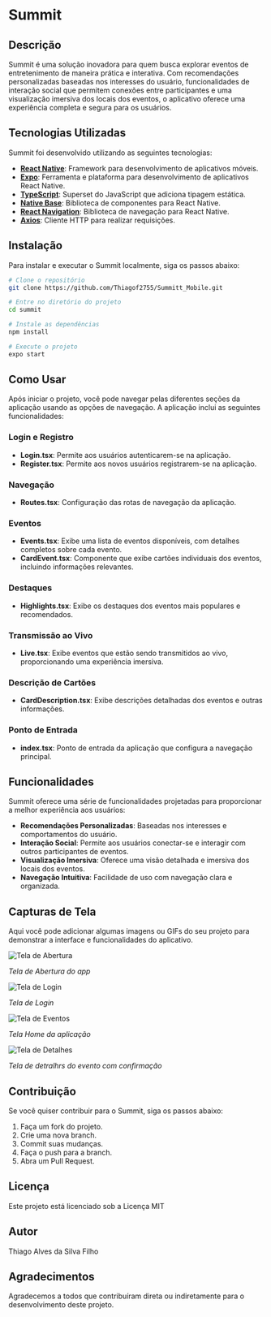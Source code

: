 # Summit

## Descrição

Summit é uma solução inovadora para quem busca explorar eventos de entretenimento de maneira prática e interativa. Com recomendações personalizadas baseadas nos interesses do usuário, funcionalidades de interação social que permitem conexões entre participantes e uma visualização imersiva dos locais dos eventos, o aplicativo oferece uma experiência completa e segura para os usuários.

## Tecnologias Utilizadas

Summit foi desenvolvido utilizando as seguintes tecnologias:

- **[React Native](https://reactnative.dev/)**: Framework para desenvolvimento de aplicativos móveis.
- **[Expo](https://expo.dev/)**: Ferramenta e plataforma para desenvolvimento de aplicativos React Native.
- **[TypeScript](https://www.typescriptlang.org/)**: Superset do JavaScript que adiciona tipagem estática.
- **[Native Base](https://nativebase.io/)**: Biblioteca de componentes para React Native.
- **[React Navigation](https://reactnavigation.org/)**: Biblioteca de navegação para React Native.
- **[Axios](https://axios-http.com/)**: Cliente HTTP para realizar requisições.

## Instalação

Para instalar e executar o Summit localmente, siga os passos abaixo:

```bash
# Clone o repositório
git clone https://github.com/Thiagof2755/Summitt_Mobile.git

# Entre no diretório do projeto
cd summit

# Instale as dependências
npm install

# Execute o projeto
expo start
```

## Como Usar

Após iniciar o projeto, você pode navegar pelas diferentes seções da aplicação usando as opções de navegação. A aplicação inclui as seguintes funcionalidades:

### Login e Registro

- **Login.tsx**: Permite aos usuários autenticarem-se na aplicação.
- **Register.tsx**: Permite aos novos usuários registrarem-se na aplicação.

### Navegação

- **Routes.tsx**: Configuração das rotas de navegação da aplicação.

### Eventos

- **Events.tsx**: Exibe uma lista de eventos disponíveis, com detalhes completos sobre cada evento.
- **CardEvent.tsx**: Componente que exibe cartões individuais dos eventos, incluindo informações relevantes.

### Destaques

- **Highlights.tsx**: Exibe os destaques dos eventos mais populares e recomendados.

### Transmissão ao Vivo

- **Live.tsx**: Exibe eventos que estão sendo transmitidos ao vivo, proporcionando uma experiência imersiva.

### Descrição de Cartões

- **CardDescription.tsx**: Exibe descrições detalhadas dos eventos e outras informações.

### Ponto de Entrada

- **index.tsx**: Ponto de entrada da aplicação que configura a navegação principal.

## Funcionalidades

Summit oferece uma série de funcionalidades projetadas para proporcionar a melhor experiência aos usuários:

- **Recomendações Personalizadas**: Baseadas nos interesses e comportamentos do usuário.
- **Interação Social**: Permite aos usuários conectar-se e interagir com outros participantes de eventos.
- **Visualização Imersiva**: Oferece uma visão detalhada e imersiva dos locais dos eventos.
- **Navegação Intuitiva**: Facilidade de uso com navegação clara e organizada.

## Capturas de Tela

Aqui você pode adicionar algumas imagens ou GIFs do seu projeto para demonstrar a interface e funcionalidades do aplicativo.

![Tela de Abertura](./assets/Abertura.png)

*Tela de Abertura do app*

![Tela de Login](./assets/login.png)

*Tela de Login*

![Tela de Eventos](./assets/Home.png)

*Tela Home da aplicação*

![Tela de Detalhes](./assets/Detalhes.png)

*Tela de detralhrs do evento com confirmação*

## Contribuição

Se você quiser contribuir para o Summit, siga os passos abaixo:

1. Faça um fork do projeto.
2. Crie uma nova branch. 
3. Commit suas mudanças. 
4. Faça o push para a branch.
5. Abra um Pull Request.

## Licença

Este projeto está licenciado sob a Licença MIT 

## Autor

Thiago Alves da Silva Filho

## Agradecimentos

Agradecemos a todos que contribuíram direta ou indiretamente para o desenvolvimento deste projeto.
